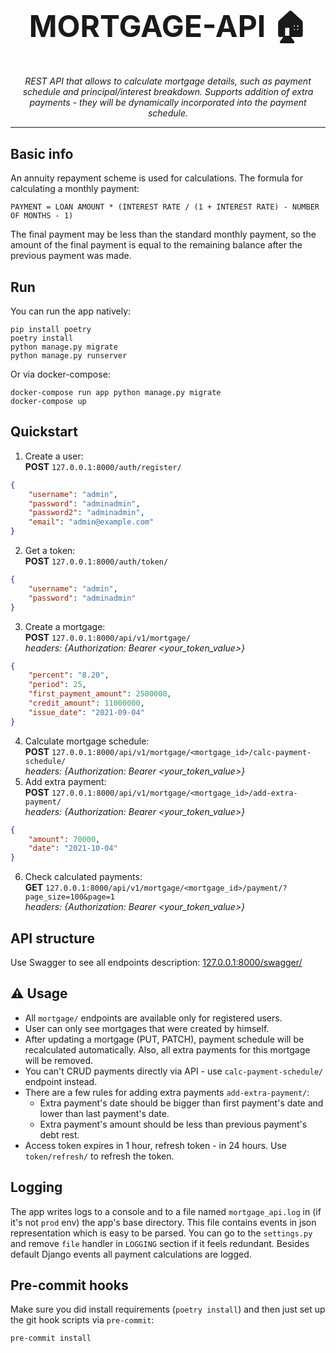<h1 align="center" style="font-size: 3rem;">
MORTGAGE-API 🏠
</h1>
<p align="center">
 <em>REST API that allows to calculate mortgage details, such as payment schedule and principal/interest breakdown. 
Supports addition of extra payments - they will be dynamically incorporated into the payment schedule.</em></p>

---
## Basic info
An annuity repayment scheme is used for calculations. 
The formula for calculating a monthly payment: 
```
PAYMENT = LOAN AMOUNT * (INTEREST RATE / (1 + INTEREST RATE) - NUMBER OF MONTHS - 1)
```
The final payment may be less than the standard monthly payment, so the amount of the final payment is equal to the 
remaining balance after the previous payment was made.
## Run
You can run the app natively:
```shell
pip install poetry
poetry install
python manage.py migrate
python manage.py runserver
```
Or via docker-compose:
```shell
docker-compose run app python manage.py migrate
docker-compose up
```
## Quickstart
1. Create a user:<br><b>POST</b> `127.0.0.1:8000/auth/register/`
```json
{
    "username": "admin",
    "password": "adminadmin",
    "password2": "adminadmin",
    "email": "admin@example.com"
}
```
2. Get a token:<br><b>POST</b> `127.0.0.1:8000/auth/token/`
```json
{
    "username": "admin",
    "password": "adminadmin"
}
```
3. Create a mortgage:<br><b>POST</b> `127.0.0.1:8000/api/v1/mortgage/`<br><em>headers: {Authorization: Bearer <your_token_value>}</em>
```json
{
    "percent": "8.20",
    "period": 25,
    "first_payment_amount": 2500000,
    "credit_amount": 11000000,
    "issue_date": "2021-09-04"
}
```
4. Calculate mortgage schedule: <br><b>POST</b> `127.0.0.1:8000/api/v1/mortgage/<mortgage_id>/calc-payment-schedule/`<br><em>headers: {Authorization: Bearer <your_token_value>}</em>
5. Add extra payment: <br><b>POST</b> `127.0.0.1:8000/api/v1/mortgage/<mortgage_id>/add-extra-payment/`<br><em>headers: {Authorization: Bearer <your_token_value>}</em>
```json
{
    "amount": 70000,
    "date": "2021-10-04"
}
```
6. Check calculated payments: <br><b>GET</b> `127.0.0.1:8000/api/v1/mortgage/<mortgage_id>/payment/?page_size=100&page=1`<br><em>headers: {Authorization: Bearer <your_token_value>}</em>
## API structure
Use Swagger to see all endpoints description: [127.0.0.1:8000/swagger/](http://127.0.0.1:8000/swagger/)
## ⚠️ Usage
* All `mortgage/` endpoints are available only for registered users.
* User can only see mortgages that were created by himself.
* After updating a mortgage (PUT, PATCH), payment schedule will be recalculated automatically. Also, all extra payments for this mortgage will be removed.
* You can't CRUD payments directly via API - use `calc-payment-schedule/` endpoint instead.
* There are a few rules for adding extra payments `add-extra-payment/`:
   - Extra payment's date should be bigger than first payment's date and lower than last payment's date.
   - Extra payment's amount should be less than previous payment's debt rest.
* Access token expires in 1 hour, refresh token - in 24 hours. Use `token/refresh/` to refresh the token.
## Logging
The app writes logs to a console and to a file named `mortgage_api.log` in (if it's not `prod` env) the app's base directory.
This file contains events in json representation which is easy to be parsed.
You can go to the `settings.py` and remove `file` handler in `LOGGING` section if it feels redundant.
Besides default Django events all payment calculations are logged. 
## Pre-commit hooks
Make sure you did install requirements (`poetry install`) and then just set up the git hook scripts via `pre-commit`:
```shell
pre-commit install
```

